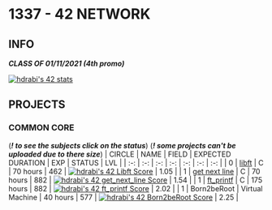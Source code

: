 # 1337 - 42 NETWORK

## INFO
***CLASS OF 01/11/2021 (4th promo)***

[![hdrabi's 42 stats](https://badge42.herokuapp.com/api/stats/hdrabi)](https://github.com/chaosreaper)

## PROJECTS

### COMMON CORE
(***! to see the subjects click on the status***)
(***! some projects can't be uploaded due to there size***)
| CIRCLE  | NAME | FIELD | EXPECTED DURATION | EXP | STATUS | LVL |
| :-: | :-: | :-: | :-: | :-: | :-: | :-: |
| 0 | [libft](./LVL0/libft) | C | 70 hours | 462 | [![hdrabi's 42 Libft Score](https://badge42.herokuapp.com/api/project/hdrabi/Libft)](./LVL0/libft.pdf) | 1.05 |
| 1 | [get next line](./LVL1/get_next_line) | C | 70 hours | 882 | [![hdrabi's 42 get_next_line Score](https://badge42.herokuapp.com/api/project/hdrabi/get_next_line)](./LVL1/get_next_line.pdf) | 1.54 |
| 1 | [ft_printf](./LVL1/ft_printf) | C | 175 hours | 882 | [![hdrabi's 42 ft_printf Score](https://badge42.herokuapp.com/api/project/hdrabi/ft_printf)](./LVL1/ft_printf.pdf) | 2.02 |
| 1 | Born2beRoot | Virtual Machine | 40 hours | 577 | [![hdrabi's 42 Born2beRoot Score](https://badge42.herokuapp.com/api/project/hdrabi/Born2beroot)](./LVL0/Born2beRoot.pdf) | 2.25 |
